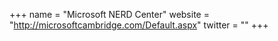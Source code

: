+++
name = "Microsoft NERD Center"
website = "http://microsoftcambridge.com/Default.aspx"
twitter = ""
+++
